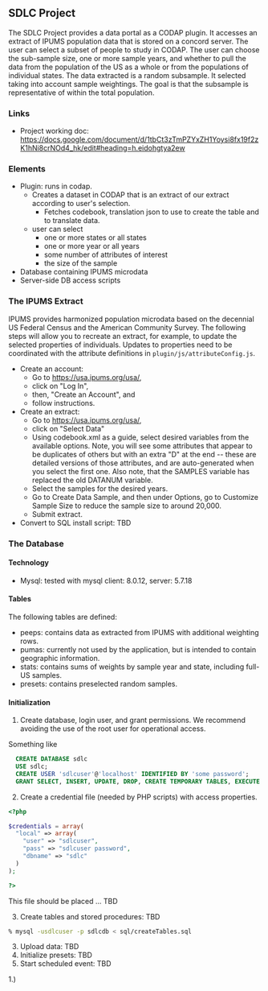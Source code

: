 ## SDLC Project

The SDLC Project provides a data portal as a CODAP plugin. It accesses an extract
of IPUMS population data that is stored on a concord server. The user can select
a subset of people to study in CODAP. The user can choose the sub-sample size,
one or more sample years, and whether to pull the data from the population of
the US as a whole or from the populations of individual states. The data
extracted is a random subsample. It selected taking into account sample
weightings. The goal is that the subsample is representative of within the total
population.

### Links

* Project working doc: https://docs.google.com/document/d/1tbCt3zTmPZYxZH1Yoysi8fx19f2zK1hNi8crNOd4_hk/edit#heading=h.eidohgtya2ew


### Elements

* Plugin: runs in codap.
  * Creates a dataset in CODAP that is an extract of our extract according
    to user's selection.
    * Fetches codebook, translation json to use to create the table and to
      translate data.
  * user can select
    * one or more states or all states
    * one or more year or all years
    * some number of attributes of interest
    * the size of the sample
* Database containing IPUMS microdata
* Server-side DB access scripts

### The IPUMS Extract

IPUMS provides harmonized population microdata based on the decennial US Federal Census and the American Community Survey. The following steps will allow you to recreate an extract, for example, to update the selected properties of individuals. Updates to properties need to be coordinated with the attribute definitions in `plugin/js/attributeConfig.js`.

* Create an account:
  * Go to https://usa.ipums.org/usa/,
  * click on "Log In",
  * then, "Create an Account", and
  * follow instructions.
* Create an extract:
  * Go to https://usa.ipums.org/usa/,
  * click on "Select Data"
  * Using codebook.xml as a guide, select desired variables from the available options. Note, you will see some attributes that appear to be duplicates of others but with an extra "D" at the end -- these are detailed versions of those attributes, and are auto-generated when you select the first one. Also note, that the SAMPLES variable has replaced the old DATANUM variable.
  * Select the samples for the desired years.
  * Go to Create Data Sample, and then under Options, go to Customize Sample Size to reduce the sample size to around 20,000.
  * Submit extract.
* Convert to SQL install script: TBD

### The Database

#### Technology

* Mysql: tested with mysql client: 8.0.12, server: 5.7.18

#### Tables

The following tables are defined:

* peeps: contains data as extracted from IPUMS with additional weighting rows.
* pumas: currently not used by the application, but is intended to contain
geographic information.
* stats: contains sums of weights by sample year and state, including full-US samples.
* presets: contains preselected random samples.

#### Initialization

1. Create database, login user, and grant permissions. We recommend avoiding the
use of the root user for operational access.

Something like
```sql
  CREATE DATABASE sdlc
  USE sdlc;
  CREATE USER 'sdlcuser'@'localhost' IDENTIFIED BY 'some password';
  GRANT SELECT, INSERT, UPDATE, DROP, CREATE TEMPORARY TABLES, EXECUTE ON `sdlc`.* TO 'sdlcuser'@'localhost';
```

2. Create a credential file (needed by PHP scripts) with access properties.

```php
<?php

$credentials = array(
  "local" => array(
    "user" => "sdlcuser",
    "pass" => "sdlcuser password",
    "dbname" => "sdlc"
  )
);

?>
```
This file should be placed ... TBD

3. Create tables and stored procedures: TBD

```bash
% mysql -usdlcuser -p sdlcdb < sql/createTables.sql
```
3. Upload data: TBD
4. Initialize presets: TBD
5. Start scheduled event: TBD



1.)